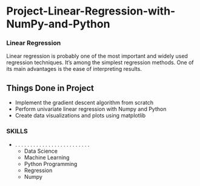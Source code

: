 # Project-Linear-Regression-with-NumPy-and-Python
### Linear Regression 
Linear regression is probably one of the most important and widely used regression techniques. It’s among the simplest regression methods. One of its main advantages is the ease of interpreting results.
 
## Things Done in Project
- Implement the gradient descent algorithm from scratch
- Perform univariate linear regression with Numpy and Python
- Create data visualizations and plots using matplotlib

### SKILLS 
- . . . . . . . . . . . . . . . . . . . . . . . . .
  - Data Science
  - Machine Learning
  - Python Programming
  - Regression
  - Numpy
